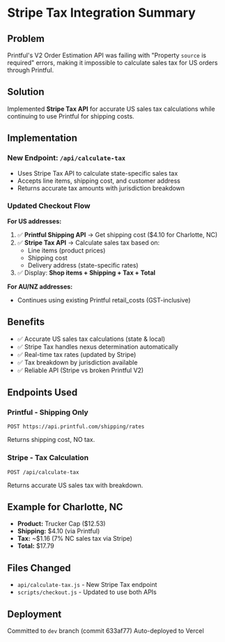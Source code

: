 # Stripe Tax Integration Summary

## Problem
Printful's V2 Order Estimation API was failing with "Property `source` is required" errors, making it impossible to calculate sales tax for US orders through Printful.

## Solution
Implemented **Stripe Tax API** for accurate US sales tax calculations while continuing to use Printful for shipping costs.

## Implementation

### New Endpoint: `/api/calculate-tax`
- Uses Stripe Tax API to calculate state-specific sales tax
- Accepts line items, shipping cost, and customer address
- Returns accurate tax amounts with jurisdiction breakdown

### Updated Checkout Flow
**For US addresses:**
1. ✅ **Printful Shipping API** → Get shipping cost ($4.10 for Charlotte, NC)
2. ✅ **Stripe Tax API** → Calculate sales tax based on:
   - Line items (product prices)
   - Shipping cost
   - Delivery address (state-specific rates)
3. ✅ Display: **Shop items + Shipping + Tax + Total**

**For AU/NZ addresses:**
- Continues using existing Printful retail_costs (GST-inclusive)

## Benefits
- ✅ Accurate US sales tax calculations (state & local)
- ✅ Stripe Tax handles nexus determination automatically
- ✅ Real-time tax rates (updated by Stripe)
- ✅ Tax breakdown by jurisdiction available
- ✅ Reliable API (Stripe vs broken Printful V2)

## Endpoints Used

### Printful - Shipping Only
```
POST https://api.printful.com/shipping/rates
```
Returns shipping cost, NO tax.

### Stripe - Tax Calculation
```
POST /api/calculate-tax
```
Returns accurate US sales tax with breakdown.

## Example for Charlotte, NC
- **Product:** Trucker Cap ($12.53)
- **Shipping:** $4.10 (via Printful)
- **Tax:** ~$1.16 (7% NC sales tax via Stripe)
- **Total:** $17.79

## Files Changed
- `api/calculate-tax.js` - New Stripe Tax endpoint
- `scripts/checkout.js` - Updated to use both APIs

## Deployment
Committed to `dev` branch (commit 633af77)
Auto-deployed to Vercel
